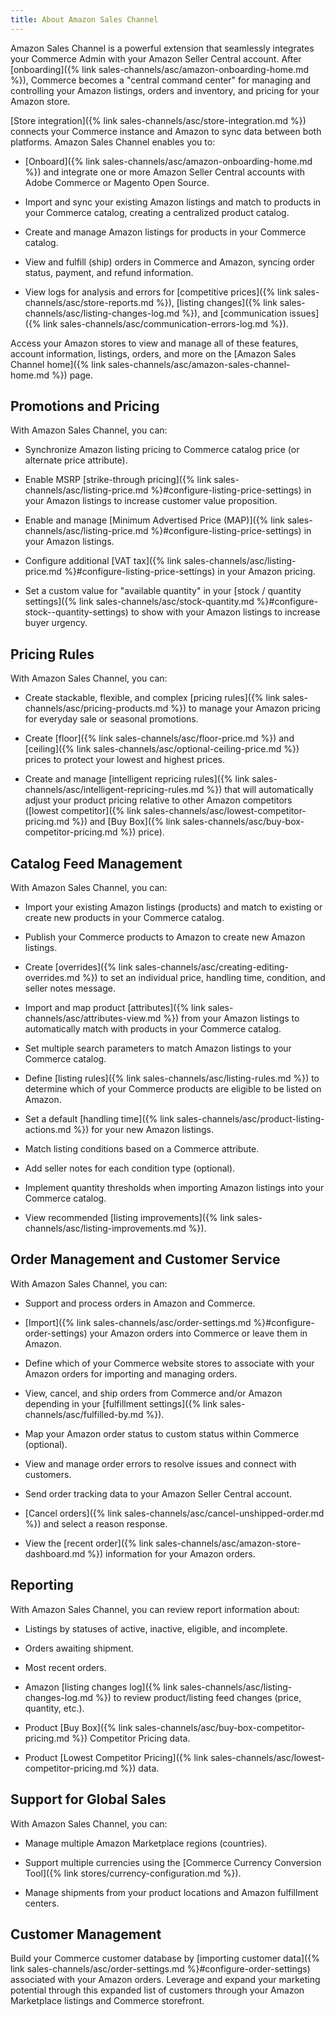 ```yaml
---
title: About Amazon Sales Channel
---
```


Amazon Sales Channel is a powerful extension that seamlessly integrates your Commerce Admin with your Amazon Seller Central account. After [onboarding]({% link sales-channels/asc/amazon-onboarding-home.md %}), Commerce becomes a "central command center" for managing and controlling your Amazon listings, orders and inventory, and pricing for your Amazon store.

[Store integration]({% link sales-channels/asc/store-integration.md %}) connects your Commerce instance and Amazon to sync data between both platforms. Amazon Sales Channel enables you to:

- [Onboard]({% link sales-channels/asc/amazon-onboarding-home.md %}) and integrate one or more Amazon Seller Central accounts with Adobe Commerce or Magento Open Source.

- Import and sync your existing Amazon listings and match to products in your Commerce catalog, creating a centralized product catalog.

- Create and manage Amazon listings for products in your Commerce catalog.

- View and fulfill (ship) orders in Commerce and Amazon, syncing order status, payment, and refund information.

- View logs for analysis and errors for [competitive prices]({% link sales-channels/asc/store-reports.md %}), [listing changes]({% link sales-channels/asc/listing-changes-log.md %}), and [communication issues]({% link sales-channels/asc/communication-errors-log.md %}).

Access your Amazon stores to view and manage all of these features, account information, listings, orders, and more on the [Amazon Sales Channel home]({% link sales-channels/asc/amazon-sales-channel-home.md %}) page.

## Promotions and Pricing

With Amazon Sales Channel, you can:

- Synchronize Amazon listing pricing to Commerce catalog price (or alternate price attribute).

- Enable MSRP [strike-through pricing]({% link sales-channels/asc/listing-price.md %}#configure-listing-price-settings) in your Amazon listings to increase customer value proposition.

- Enable and manage [Minimum Advertised Price (MAP)]({% link sales-channels/asc/listing-price.md %}#configure-listing-price-settings) in your Amazon listings.

- Configure additional [VAT tax]({% link sales-channels/asc/listing-price.md %}#configure-listing-price-settings) in your Amazon pricing.

- Set a custom value for "available quantity" in your [stock / quantity settings]({% link sales-channels/asc/stock-quantity.md %}#configure-stock--quantity-settings) to show with your Amazon listings to increase buyer urgency.

## Pricing Rules

With Amazon Sales Channel, you can:

- Create stackable, flexible, and complex [pricing rules]({% link sales-channels/asc/pricing-products.md %}) to manage your Amazon pricing for everyday sale or seasonal promotions.

- Create [floor]({% link sales-channels/asc/floor-price.md %}) and [ceiling]({% link sales-channels/asc/optional-ceiling-price.md %}) prices to protect your lowest and highest prices.

- Create and manage [intelligent repricing rules]({% link sales-channels/asc/intelligent-repricing-rules.md %}) that will automatically adjust your product pricing relative to other Amazon competitors ([lowest competitor]({% link sales-channels/asc/lowest-competitor-pricing.md %}) and [Buy Box]({% link sales-channels/asc/buy-box-competitor-pricing.md %}) price).

## Catalog Feed Management

With Amazon Sales Channel, you can:

- Import your existing Amazon listings (products) and match to existing or create new products in your Commerce catalog.

- Publish your Commerce products to Amazon to create new Amazon listings.

- Create [overrides]({% link sales-channels/asc/creating-editing-overrides.md %}) to set an individual price, handling time, condition, and seller notes message.

- Import and map product [attributes]({% link sales-channels/asc/attributes-view.md %}) from your Amazon listings to automatically match with products in your Commerce catalog.

- Set multiple search parameters to match Amazon listings to your Commerce catalog.

- Define [listing rules]({% link sales-channels/asc/listing-rules.md %}) to determine which of your Commerce products are eligible to be listed on Amazon.

- Set a default [handling time]({% link sales-channels/asc/product-listing-actions.md %}) for your new Amazon listings.

- Match listing conditions based on a Commerce attribute.

- Add seller notes for each condition type (optional).

- Implement quantity thresholds when importing Amazon listings into your Commerce catalog.

- View recommended [listing improvements]({% link sales-channels/asc/listing-improvements.md %}).

## Order Management and Customer Service

With Amazon Sales Channel, you can:

- Support and process orders in Amazon and Commerce.

- [Import]({% link sales-channels/asc/order-settings.md %}#configure-order-settings) your Amazon orders into Commerce or leave them in Amazon.

- Define which of your Commerce website stores to associate with your Amazon orders for importing and managing orders.

- View, cancel, and ship orders from Commerce and/or Amazon depending in your [fulfillment settings]({% link sales-channels/asc/fulfilled-by.md %}).

- Map your Amazon order status to custom status within Commerce (optional).

- View and manage order errors to resolve issues and connect with customers.

- Send order tracking data to your Amazon Seller Central account.

- [Cancel orders]({% link sales-channels/asc/cancel-unshipped-order.md %}) and select a reason response.

- View the [recent order]({% link sales-channels/asc/amazon-store-dashboard.md %}) information for your Amazon orders.

## Reporting

With Amazon Sales Channel, you can review report information about:

- Listings by statuses of active, inactive, eligible, and incomplete.

- Orders awaiting shipment.

- Most recent orders.

- Amazon [listing changes log]({% link sales-channels/asc/listing-changes-log.md %}) to review product/listing feed changes (price, quantity, etc.).

- Product [Buy Box]({% link sales-channels/asc/buy-box-competitor-pricing.md %}) Competitor Pricing data.

- Product [Lowest Competitor Pricing]({% link sales-channels/asc/lowest-competitor-pricing.md %}) data.

## Support for Global Sales

With Amazon Sales Channel, you can:

- Manage multiple Amazon Marketplace regions (countries).

- Support multiple currencies using the [Commerce Currency Conversion Tool]({% link stores/currency-configuration.md %}).

- Manage shipments from your product locations and Amazon fulfillment centers.

## Customer Management

Build your Commerce customer database by [importing customer data]({% link sales-channels/asc/order-settings.md %}#configure-order-settings) associated with your Amazon orders. Leverage and expand your marketing potential through this expanded list of customers through your Amazon Marketplace listings and Commerce storefront.
